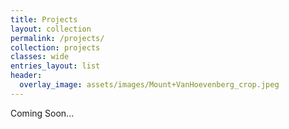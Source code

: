 ```yaml
---
title: Projects
layout: collection
permalink: /projects/
collection: projects
classes: wide
entries_layout: list
header: 
  overlay_image: assets/images/Mount+VanHoevenberg_crop.jpeg
---
```


Coming Soon...


